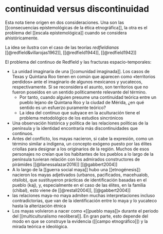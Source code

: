 # continuidad versus discontinuidad
Esta nota tiene origen en dos consideraciones. Una son las [[consecuencias epistemológicas de la ética etnográfica]], la otra es el problema del [[escala epistemológica]] cuando se considera ahistóricamente.

La idea se ilustra con el caso de las teorías *redfieldianas* [[@redfield&villarojas1962]], [[@redfield1944]], [[@redfield1942]]

El problema del continuo de Redfield y las fracturas espacio-temporales:

- La unidad imaginaria de una [[comunidad imaginada]]. Los casos de Texas y Quintana Roo tienen en común que aparecen como «territorios perdidos» ante el imaginario de algunos mexicanos y yucatecos, respectivamente. Si se reconsidera el asunto, son territorios que no fueron poseídos en un sentido políticamente relevante del término.
    - Por tanto, cuando alguien presume una continuidad teórica entre un pueblo lejano de Quintana Roo y la ciudad de Mérida, ¿en qué sentido es un esfuerzo puramente teórico?
    - La idea del continuo que subyace en la aculturación tiene el problema metodológico de los estudios sincrónicos
- Una observación histórica y política de las relaciones políticas de la península y la identidad encontraría más discontinuidades que continuos.
- Antes del conflicto, los mayas nacieron, si cabe la expresión, como un término similar a indígena, un concepto exógeno puesto por las élites criollas para designar a los originarios de la región. Muchos de esos personajes no creían que los habitantes de los pueblos a lo largo de la península tuvieran relación con los admirados constructores de pirámides [[@llanessalazar2016]] [[@gabbert2004]]
- A lo largo de la [[guerra social maya]] hubo una [[etnogénesis]]: nacieron los mayas adjetivados (urbanos, pacificados, macehualob, otsilob), que sustituyeron prácticas de identificación basadas en el pueblo (kaj), y, especialmente en el caso de las élites, en la familia (chibal), esto viene de [[@restall2004]], [[@gabbert2004]]
- las relaciones maya-no maya admiten muchas interpretaciones incluso contradictorias, que van de la identificación entre lo maya y lo yucateco hasta la alterización étnica
- Los mayas volvieron a nacer como «[[pueblo maya]]» durante el periodo del [[multiculturalismo neoliberal]]. En gran parte, esto depende del modo en que se construye la evidencia ([[campo etnográfico]]) y la mirada teórica e ideológica.
